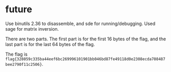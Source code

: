 # future

Use binutils 2.36 to disassemble, and sde for running/debugging. Used sage for matrix inversion.

There are two parts. The first part is for the first 16 bytes of the flag, and the last part is for the last 64 bytes of the flag.

The flag is `flag{328059c335ba44eef6bc269996101901bb046bd87fe49118d0e2308ecda708487bee2790f11c2506}`.